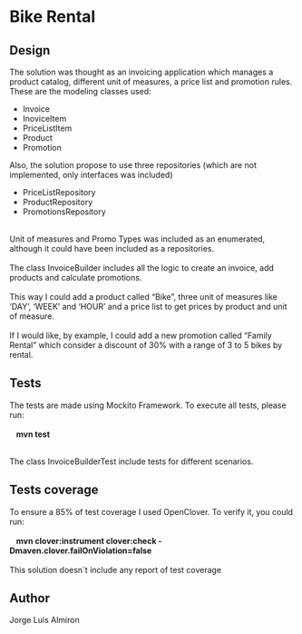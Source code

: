 # Bike Rental

## Design

The solution was thought as an invoicing application which manages a product catalog, different unit of measures, a price list and promotion rules. <br />
These are the modeling classes used: <br>
- Invoice
- InoviceItem
- PriceListItem
- Product
- Promotion

Also, the solution propose to use three repositories (which are not implemented, only interfaces was included) <br>
- PriceListRepository
- ProductRepository
- PromotionsRepository
<br>
Unit of measures and Promo Types was included as an enumerated, although it could have been included as a repositories.
<br><br>
The class InvoiceBuilder includes all the logic to create an invoice, add products and calculate promotions.
<br><br>
This way I could add a product called “Bike”, three unit of measures like ‘DAY’, ‘WEEK’ and ‘HOUR’ and a price list to get prices by product and unit of measure. <br /> <br>
If I would like, by example, I could add a new promotion called “Family Rental” which consider a discount of 30% with a range of 3 to 5 bikes by rental.<br />





## Tests
The tests are made using Mockito Framework. To execute all tests, please run: <br /> <br />
&nbsp;&nbsp;&nbsp;**mvn test** <br /> <br />

The class InvoiceBuilderTest include tests for different scenarios.

## Tests coverage
To ensure a 85% of test coverage I used OpenClover. To verify it, you could run: <br /> <br />
&nbsp;&nbsp;&nbsp;**mvn clover:instrument clover:check  -Dmaven.clover.failOnViolation=false**
<br /> <br />
This solution doesn´t include any report of test coverage

## Author
Jorge Luis Almiron
